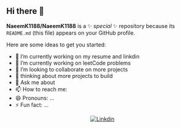## Hi there 👋
**NaeemK1188/NaeemK1188** is a ✨ _special_ ✨ repository because its `README.md` (this file) appears on your GitHub profile.

Here are some ideas to get you started:
- 🔭 I’m currently working on my resume and linkdin
- 🌱 I’m currently working on leetCode problems 
- 👯 I’m looking to collaborate on more projects
- 🤔 thinking about more projects to build
- 💬 Ask me about 
- 📫 How to reach me: 
- 😄 Pronouns: ...
- ⚡ Fun fact: ...
<div align="center">
  
  [![Linkdin](https://img.shields.io/badge/Linkdin-blue?style=plastic&link=Linkdin-profile)](https://www.linkedin.com/in/naeem-khayat-albirkdar/)
  
</div>
               

